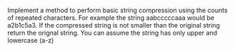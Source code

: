 Implement a method to perform basic string compression using the counts of repeated characters. For example the string aabcccccaaa would be a2b1c5a3. If the compressed string is not smaller than the original string return the orignal string. You can assume the string has only upper and lowercase (a-z)